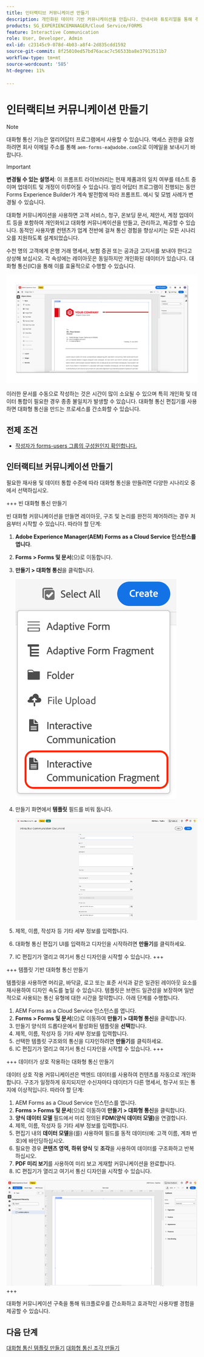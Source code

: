 ```yaml
---
title: 인터랙티브 커뮤니케이션 만들기
description: 개인화된 데이터 기반 커뮤니케이션을 만듭니다. 안내서와 튜토리얼을 통해 주요 기능, 온보딩 단계 및 실제 사용 사례를 살펴보십시오.
products: SG_EXPERIENCEMANAGER/Cloud Service/FORMS
feature: Interactive Communication
role: User, Developer, Admin
exl-id: c23145c9-078d-4b03-a8f4-2d835cdd1592
source-git-commit: 8f25010ed57bd76acac7c56533ba8e37913511b7
workflow-type: tm+mt
source-wordcount: '585'
ht-degree: 11%

---
```



# 인터랙티브 커뮤니케이션 만들기

>[!NOTE]
>
> 대화형 통신 기능은 얼리어답터 프로그램에서 사용할 수 있습니다. 액세스 권한을 요청하려면 회사 이메일 주소를 통해 `aem-forms-ea@adobe.com`으로 이메일을 보내시기 바랍니다.

>[!IMPORTANT]
>
> **변경될 수 있는 설명서**: 이 프롬프트 라이브러리는 현재 제품과의 일치 여부를 테스트 중이며 업데이트 및 개정이 이루어질 수 있습니다. 얼리 어답터 프로그램이 진행되는 동안 Forms Experience Builder가 계속 발전함에 따라 프롬프트. 예시 및 모범 사례가 변경될 수 있습니다.

대화형 커뮤니케이션을 사용하면 고객 서비스, 청구, 온보딩 문서, 제안서, 계정 업데이트 등을 포함하여 개인화되고 대화형 커뮤니케이션을 만들고, 관리하고, 제공할 수 있습니다. 동적인 사용자별 컨텐츠가 업계 전반에 걸쳐 통신 경험을 향상시키는 모든 시나리오를 지원하도록 설계되었습니다.

수천 명의 고객에게 은행 거래 명세서, 보험 증권 또는 공과금 고지서를 보내야 한다고 상상해 보십시오. 각 속성에는 레이아웃은 동일하지만 개인화된 데이터가 있습니다. 대화형 통신(IC)을 통해 이를 효율적으로 수행할 수 있습니다.

![IC 문서 찾기](/help/forms/interactive-communication/assets/introimg.png)

이러한 문서를 수동으로 작성하는 것은 시간이 많이 소요될 수 있으며 특히 개인화 및 데이터 통합이 필요한 경우 종종 불일치가 발생할 수 있습니다. 대화형 통신 편집기를 사용하면 대화형 통신을 만드는 프로세스를 간소화할 수 있습니다.

## 전제 조건

* [작성자가 forms-users 그룹의 구성원인지 확인합니다.](/help/forms/setup-forms-cloud-service.md#configure-users)

## 인터랙티브 커뮤니케이션 만들기

필요한 재사용 및 데이터 통합 수준에 따라 대화형 통신을 만들려면 다양한 시나리오 중에서 선택하십시오.

+++ 빈 대화형 통신 만들기

빈 대화형 커뮤니케이션을 만들면 레이아웃, 구조 및 논리를 완전히 제어하려는 경우 처음부터 시작할 수 있습니다.
따라야 할 단계:

1. **Adobe Experience Manager(AEM) Forms as a Cloud Service 인스턴스를 엽니다**.
1. **Forms > Forms 및 문서**(으)로 이동합니다.
1. **만들기 > 대화형 통신**&#x200B;을 클릭합니다.

   ![IC 문서 찾기](/help/forms/interactive-communication/assets/comm.png)

1. 만들기 화면에서 **템플릿** 필드를 비워 둡니다.

   ![IC 문서 찾기](/help/forms/interactive-communication/assets/create-ic-document.png)

1. 제목, 이름, 작성자 등 기타 세부 정보를 입력합니다.
1. 대화형 통신 편집기 UI를 입력하고 디자인을 시작하려면 **만들기**&#x200B;를 클릭하세요.
1. IC 편집기가 열리고 여기서 통신 디자인을 시작할 수 있습니다.
+++

+++ 템플릿 기반 대화형 통신 만들기

템플릿을 사용하면 머리글, 바닥글, 로고 또는 표준 서식과 같은 일관된 레이아웃 요소를 재사용하여 디자인 속도를 높일 수 있습니다.
템플릿은 브랜드 일관성을 보장하며 일반적으로 사용되는 통신 유형에 대한 시간을 절약합니다. 아래 단계를 수행합니다.

1. AEM Forms as a Cloud Service 인스턴스를 엽니다.
1. **Forms > Forms 및 문서**(으)로 이동하여 **만들기 > 대화형 통신**&#x200B;을 클릭합니다.
1. 만들기 양식의 드롭다운에서 활성화된 템플릿을 **선택**&#x200B;합니다.
1. 제목, 이름, 작성자 등 기타 세부 정보를 입력합니다.
1. 선택한 템플릿 구조와의 통신을 디자인하려면 **만들기**&#x200B;를 클릭하세요.
1. IC 편집기가 열리고 여기서 통신 디자인을 시작할 수 있습니다.
+++

+++ 데이터가 상호 작용하는 대화형 통신 만들기

데이터 상호 작용 커뮤니케이션은 백엔드 데이터를 사용하여 컨텐츠를 자동으로 개인화합니다.
구조가 일정하게 유지되지만 수신자마다 데이터가 다른 명세서, 청구서 또는 통지에 이상적입니다. 따라야 할 단계:

1. AEM Forms as a Cloud Service 인스턴스를 엽니다.
1. **Forms > Forms 및 문서**(으)로 이동하여 **만들기 > 대화형 통신**&#x200B;을 클릭합니다.
1. **양식 데이터 모델** 필드에서 미리 정의된 **FDM(양식 데이터 모델)**&#x200B;을 연결합니다.
1. 제목, 이름, 작성자 등 기타 세부 정보를 입력합니다.
1. 편집기 내의 **데이터 모델**&#x200B;을(를) 사용하여 필드를 동적 데이터(예: 고객 이름, 계좌 번호)에 바인딩하십시오.
1. 필요한 경우 **콘텐츠 영역, 하위 양식** 및 **조각**&#x200B;을 사용하여 데이터를 구조화하고 반복하십시오.
1. **PDF 미리 보기**&#x200B;를 사용하여 미리 보고 게재할 커뮤니케이션을 완료합니다.
1. IC 편집기가 열리고 여기서 통신 디자인을 시작할 수 있습니다.

![IC 문서 찾기](/help/forms/interactive-communication/assets/ic-ui.png)
+++

대화형 커뮤니케이션 구축을 통해 워크플로우를 간소화하고 효과적인 사용자별 경험을 제공할 수 있습니다.

## 다음 단계

[대화형 통신 템플릿 만들기](/help/forms/interactive-communication/create-interactive-communication-template.md)
[대화형 통신 조각 만들기](/help/forms/interactive-communication/create-interactive-communication-fragment.md)
